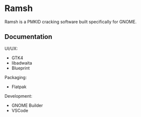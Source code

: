 # Ramsh

Ramsh is a PMKID cracking software built specifically for GNOME.

## Documentation

UI/UX:

- GTK4
- libadwaita
- Blueprint

Packaging:

- Flatpak

Development:

- GNOME Builder
- VSCode

